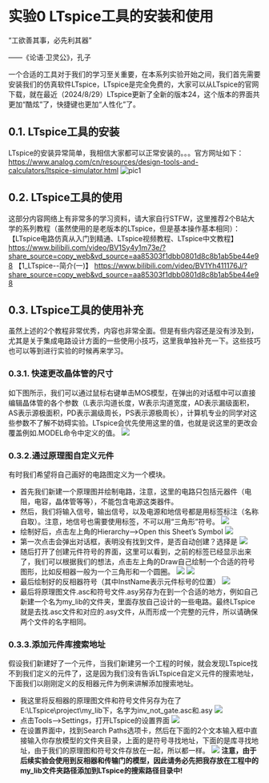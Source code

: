 # 实验0 LTspice工具的安装和使用
“工欲善其事，必先利其器”

——《论语·卫灵公》，孔子

一个合适的工具对于我们的学习至关重要，在本系列实验开始之间，我们首先需要安装我们的仿真软件LTspice，LTspice是完全免费的，大家可以从LTspice的官网下载，就在最近（2024/8/29）LTspice更新了全新的版本24，这个版本的界面共更加“酷炫”了，快捷键也更加“人性化”了。
## 0.1. LTspice工具的安装
LTspice的安装异常简单，我相信大家都可以正常安装的。。。官方网址如下：https://www.analog.com/cn/resources/design-tools-and-calculators/ltspice-simulator.html
![pic1](./图片/图片1.png)

## 0.2. LTspice工具的使用
这部分内容网络上有非常多的学习资料，请大家自行STFW，这里推荐2个B站大学的系列教程（虽然使用的是老版本的LTspice，但是基本操作基本相同）：
【LTspice电路仿真从入门到精通、LTspice视频教程、LTspice中文教程】 https://www.bilibili.com/video/BV1Sy4y1m73e/?share_source=copy_web&vd_source=aa85303f1dbb0801d8c8b1ab5be44e98
【1_LTspice--简介(一)】 https://www.bilibili.com/video/BV1Yh411176J/?share_source=copy_web&vd_source=aa85303f1dbb0801d8c8b1ab5be44e98
## 0.3. LTspice工具的使用补充
虽然上述的2个教程非常优秀，内容也非常全面。但是有些内容还是没有涉及到，尤其是关于集成电路设计方面的一些使用小技巧，这里我单独补充一下。这些技巧也可以等到进行实验的时候再来学习。
### 0.3.1. 快速更改晶体管的尺寸
如下图所示，我们可以通过鼠标右键单击MOS模型，在弹出的对话框中可以直接编辑晶体管的各个参数（L表示沟道长度，W表示沟道宽度，AD表示漏级面积，AS表示源极面积，PD表示漏级周长，PS表示源极周长），计算机专业的同学对这些参数不了解不妨碍实验。LTspice会优先使用这里的值，也就是说这里的更改会覆盖例如.MODEL命令中定义的值。
![](./图片/图片2.png)
### 0.3.2.通过原理图自定义元件
有时我们希望将自己画好的电路图定义为一个模块。
+ 首先我们新建一个原理图并绘制电路，注意，这里的电路只包括元器件（电阻，电容，晶体管等等），不能包含电源这类器件。
+ 然后，我们将输入信号，输出信号，以及电源和地信号都是用标签标注（名称自取）。注意，地信号也需要使用标签，不可以用“三角形”符号。
![](./图片/图片3.png)
+ 绘制好后，点击左上角的Hierarchy-->Open this Sheet’s Symbol
![](./图片/图片4.png)
+ 第一次点击会弹出对话框，表明没有找到文件，是否自动创建？选择是
![](./图片/图片5.png)
+ 随后打开了创建元件符号的界面，这里可以看到，之前的标签已经显示出来了，我们可以根据我们的想法，点击左上角的Draw自己绘制一个合适的符号图形，比如反相器一般为一个三角形和一个圆圈。
![](./图片/图片6.png)
![](./图片/图片7.png)
+ 最后绘制好的反相器符号（其中InstName表示元件标号的位置）
![](./图片/图片8.png)
+ 最后将原理图文件.asc和符号文件.asy另存为在到一个合适的地方，例如自己新建一个名为my_lib的文件夹，里面存放自己设计的一些电路。最终LTspice就是去找.asc文件和对应的.asy文件，从而形成一个完整的元件，所以请确保两个文件的名字相同。
### 0.3.3.添加元件库搜索地址
假设我们新建好了一个元件，当我们新建另一个工程的时候，就会发现LTspice找不到我们定义的元件了，这是因为我们没有告诉LTspice自定义元件的搜索地址，下面我们以刚刚定义的反相器元件为例来讲解添加搜索地址。
+ 我这里将反相器的原理图文件和符号文件另存为在了E:\LTspice\project\my_lib下，名字为inv_not_gate.asc和.asy
![](./图片/图片9.png)
+ 点击Tools-->Settings，打开LTspice的设置界面
![](./图片/图片10.png)
+ 在设置界面中，找到Search Paths选项卡，然后在下面的2个文本输入框中直接输入你存放模型的文件夹目录，上面的是符号寻找地址，下面的是库寻找地址，由于我们的原理图和符号文件存放在一起，所以都一样。
![](./图片/图片11.png)
**注意，由于后续实验会使用到反相器和传输门的模型，因此请务必先把我存放在工程中的my_lib文件夹路径添加到LTspice的搜索路径目录中!**